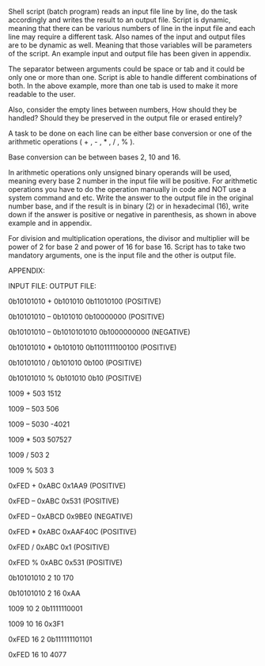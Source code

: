 Shell script (batch program) reads an input file line by line, do the task accordingly and writes the result to an output file. Script is dynamic, meaning that there can be various numbers of line in the input file and each line may require a different task. Also names of the input and output files are to be dynamic as well. Meaning that those variables will be parameters of the script. An example input and output file has been given in appendix. 

The separator between arguments could be space or tab and it could be only one or more than one. Script is able to handle different combinations of both. In the above example, more than one tab is used to make it more readable to the user. 

Also, consider the empty lines between numbers, How should they be handled? Should they be preserved in the output file or erased entirely?

A task to be done on each line can be either base conversion or one of the arithmetic operations ( + , - , * , / , % ).

Base conversion can be between bases 2, 10 and 16.

In arithmetic operations only unsigned binary operands will be used, meaning every base 2 number in the input file will be positive. For arithmetic operations you have to do the operation manually in code and NOT use a system command and etc. Write the answer to the output file in the original number base, and if the result is in binary (2) or in hexadecimal (16), write down if the answer is positive or negative in parenthesis, as shown in above example and in appendix.

For division and multiplication operations, the divisor and multiplier will be power of 2 for base 2 and power of 16 for base 16. Script has to take two mandatory arguments, one is the input file and the other is output file.

APPENDIX:

INPUT FILE:                  OUTPUT FILE:

0b10101010 + 0b101010        0b11010100 (POSITIVE)

0b10101010 – 0b101010        0b10000000 (POSITIVE)

0b10101010 – 0b1010101010    0b1000000000 (NEGATIVE)

0b10101010 * 0b101010        0b1101111100100 (POSITIVE)

0b10101010 / 0b101010        0b100 (POSITIVE)

0b10101010 % 0b101010        0b10 (POSITIVE)



1009 + 503                   1512

1009 – 503                   506

1009 – 5030                  -4021

1009 * 503                   507527

1009 / 503                   2

1009 % 503                   3


  
0xFED + 0xABC                0x1AA9 (POSITIVE)

0xFED – 0xABC                0x531 (POSITIVE)

0xFED – 0xABCD               0x9BE0 (NEGATIVE)

0xFED * 0xABC                0xAAF40C (POSITIVE)

0xFED / 0xABC                0x1 (POSITIVE)

0xFED % 0xABC                0x531 (POSITIVE)



0b10101010 2 10              170

0b10101010 2 16              0xAA



1009 10 2                    0b1111110001

1009 10 16                   0x3F1



0xFED 16 2                   0b111111101101

0xFED 16 10                  4077
